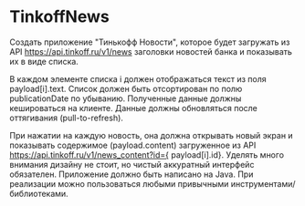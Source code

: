# TinkoffNews
Создать приложение "Тинькофф Новости", которое будет загружать из API https://api.tinkoff.ru/v1/news заголовки новостей банка и показывать их в виде списка.

В каждом элементе списка i должен отображаться текст из поля payload[i].text. Список должен быть отсортирован по полю publicationDate по убыванию. Полученные данные должны кешироваться на клиенте. Данные должны обновляться после оттягивания (pull-to-refresh).

При нажатии на каждую новость, она должна открывать новый экран и показывать содержимое (payload.content) загруженное из API https://api.tinkoff.ru/v1/news_content?id={ payload[i].id}. Уделять много внимания дизайну не стоит, но чистый аккуратный интерфейс обязателен. Приложение должно быть написано на Java. При реализации можно пользоваться любыми привычными инструментами/библиотеками.
